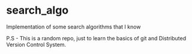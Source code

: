 # search_algo
Implementation of some search algorithms that I know 

P.S - This is a random repo, just to learn the basics of git and Distributed Version Control System.
